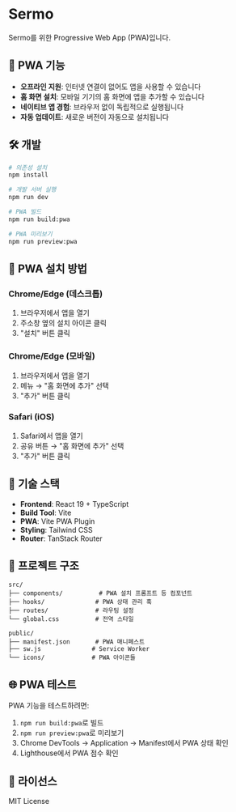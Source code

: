 # Sermo

Sermo를 위한 Progressive Web App (PWA)입니다.

## 🚀 PWA 기능

- **오프라인 지원**: 인터넷 연결이 없어도 앱을 사용할 수 있습니다
- **홈 화면 설치**: 모바일 기기의 홈 화면에 앱을 추가할 수 있습니다
- **네이티브 앱 경험**: 브라우저 없이 독립적으로 실행됩니다
- **자동 업데이트**: 새로운 버전이 자동으로 설치됩니다

## 🛠️ 개발

```bash
# 의존성 설치
npm install

# 개발 서버 실행
npm run dev

# PWA 빌드
npm run build:pwa

# PWA 미리보기
npm run preview:pwa
```

## 📱 PWA 설치 방법

### Chrome/Edge (데스크톱)
1. 브라우저에서 앱을 열기
2. 주소창 옆의 설치 아이콘 클릭
3. "설치" 버튼 클릭

### Chrome/Edge (모바일)
1. 브라우저에서 앱을 열기
2. 메뉴 → "홈 화면에 추가" 선택
3. "추가" 버튼 클릭

### Safari (iOS)
1. Safari에서 앱을 열기
2. 공유 버튼 → "홈 화면에 추가" 선택
3. "추가" 버튼 클릭

## 🔧 기술 스택

- **Frontend**: React 19 + TypeScript
- **Build Tool**: Vite
- **PWA**: Vite PWA Plugin
- **Styling**: Tailwind CSS
- **Router**: TanStack Router

## 📁 프로젝트 구조

```
src/
├── components/          # PWA 설치 프롬프트 등 컴포넌트
├── hooks/              # PWA 상태 관리 훅
├── routes/             # 라우팅 설정
└── global.css          # 전역 스타일

public/
├── manifest.json       # PWA 매니페스트
├── sw.js              # Service Worker
└── icons/             # PWA 아이콘들
```

## 🌐 PWA 테스트

PWA 기능을 테스트하려면:

1. `npm run build:pwa`로 빌드
2. `npm run preview:pwa`로 미리보기
3. Chrome DevTools → Application → Manifest에서 PWA 상태 확인
4. Lighthouse에서 PWA 점수 확인

## 📄 라이선스

MIT License
